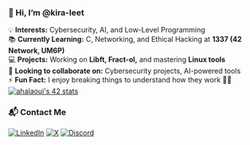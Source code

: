 ### 👋 Hi, I’m **@kira-leet**  
💡 **Interests:** Cybersecurity, AI, and Low-Level Programming  
📚 **Currently Learning:** C, Networking, and Ethical Hacking at **1337 (42 Network, UM6P)**  
💻 **Projects:** Working on **Libft, Fract-ol,** and mastering **Linux tools**  
🤝 **Looking to collaborate on:** Cybersecurity projects, AI-powered tools  
⚡ **Fun Fact:** I enjoy breaking things to understand how they work 🐱‍💻  
[![ahalaoui's 42 stats](https://badge.mediaplus.ma/darkblue/ahalaoui)](https://github.com/oakoudad/badge42)
### 📬 Contact Me  
[![LinkedIn](https://img.shields.io/badge/LinkedIn-%230A66C2.svg?&style=for-the-badge&logo=linkedin&logoColor=white)](https://www.linkedin.com/in/ahmed-alaoui-b70b5730b/) [![X](https://img.shields.io/badge/X-%23171717.svg?&style=for-the-badge&logo=twitter&logoColor=white)](https://x.com/Ahmedalaouii) [![Discord](https://img.shields.io/badge/Discord-%235865F2.svg?&style=for-the-badge&logo=discord&logoColor=white)](https://discordapp.com/users/kira_leet)  

